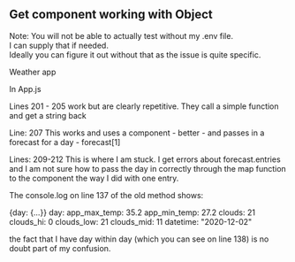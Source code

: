## Get component working with Object

Note: You will not be able to actually test without my .env file.  
I can supply that if needed.  
Ideally you can figure it out without that as the issue is quite specific.

Weather app

In App.js

Lines 201 - 205 work but are clearly repetitive.  They call a simple function and get a string back

Line: 207 This works and uses a component - better - and passes in a forecast for a day - forecast[1]

Lines: 209-212 This is where I am stuck.  I get errors about forecast.entries and I am not sure how to pass the day in correctly through the map function to the component the way I did with one entry.

The console.log on line 137 of the old method shows:

{day: {…}}
day:
app_max_temp: 35.2
app_min_temp: 27.2
clouds: 21
clouds_hi: 0
clouds_low: 21
clouds_mid: 11
datetime: "2020-12-02"

the fact that I have day within day (which you can see on line 138) is no doubt part of my confusion.
